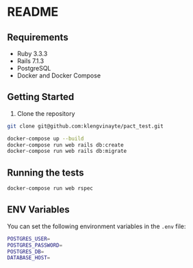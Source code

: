 # README

## Requirements

- Ruby 3.3.3
- Rails 7.1.3
- PostgreSQL
- Docker and Docker Compose

## Getting Started

1. Clone the repository

```bash
git clone git@github.com:klengvinayte/pact_test.git
```


```bash
docker-compose up --build
docker-compose run web rails db:create
docker-compose run web rails db:migrate
```

## Running the tests

```bash
docker-compose run web rspec
```

## ENV Variables
You can set the following environment variables in the `.env` file:

```bash
POSTGRES_USER=
POSTGRES_PASSWORD=
POSTGRES_DB=
DATABASE_HOST=
```
